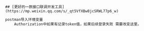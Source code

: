 
    ## [更好的一款接口联调开发工具](https://mp.weixin.qq.com/s/_qt5VfXBw8jcSRWL77p6_w)

```bash
postman导入环境变量
    Authorization中如果有记录token值，如果后续登录失败 需要改变这里。
```
